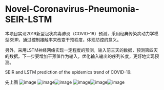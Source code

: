 # Novel-Coronavirus-Pneumonia-SEIR-LSTM
本项目实现2019新型冠状病毒肺炎（COVID-19）预测，采用经典传染病动力学模型SEIR，通过控制接触率来改变干预程度，体现防控的意义。

另外，采用LSTM神经网络实现一定程度的预测，输入前三天的数据，预测第四天的数据。下一步要增加干预值作为输入，优化输入输出的序列长度，更好地实现预测。

SEIR and LSTM prediction of the epidemics trend of COVID-19.

先上图
![image](https://github.com/AndyYue1893/Novel-Coronavirus-Pneumonia-SEIR-LSTM/blob/master/SEIR_basic.png)
![image](https://github.com/AndyYue1893/Novel-Coronavirus-Pneumonia-SEIR-LSTM/blob/master/SEIR_20200123_Intervention.png)![image](https://github.com/AndyYue1893/Novel-Coronavirus-Pneumonia-SEIR-LSTM/blob/master/SEIR_20200202_Intervention.png)
![image](https://github.com/AndyYue1893/Novel-Coronavirus-Pneumonia-SEIR-LSTM/blob/master/NCP_active_predict.png)![image](https://github.com/AndyYue1893/Novel-Coronavirus-Pneumonia-SEIR-LSTM/blob/master/NCP_new_predict.png)![image](https://github.com/AndyYue1893/Novel-Coronavirus-Pneumonia-SEIR-LSTM/blob/master/NCP_cum_pred.png)

